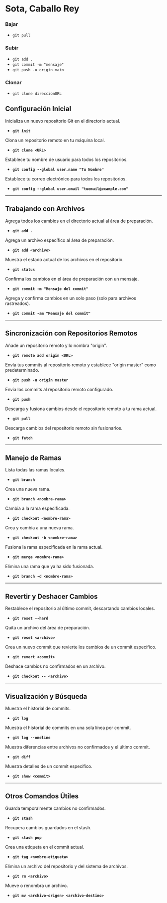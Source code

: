# Sota, Caballo Rey
### Bajar
- `git pull`
### Subir
- `git add .`
- `git commit -m "mensaje"`
- `git push -u origin main`
### Clonar
- `git clone direccionURL`
## Configuración Inicial

Inicializa un nuevo repositorio Git en el directorio actual.

- **`git init`**

Clona un repositorio remoto en tu máquina local.

- **`git clone <URL>`**

Establece tu nombre de usuario para todos los repositorios.

- **`git config --global user.name "Tu Nombre"`**

Establece tu correo electrónico para todos los repositorios.

- **`git config --global user.email "tuemail@example.com"`**

---

## Trabajando con Archivos

Agrega todos los cambios en el directorio actual al área de preparación.

- **`git add .`**

Agrega un archivo específico al área de preparación.

- **`git add <archivo>`**

Muestra el estado actual de los archivos en el repositorio.

- **`git status`**

Confirma los cambios en el área de preparación con un mensaje.

- **`git commit -m "Mensaje del commit"`**

Agrega y confirma cambios en un solo paso (solo para archivos rastreados).

- **`git commit -am "Mensaje del commit"`**

---

## Sincronización con Repositorios Remotos

Añade un repositorio remoto y lo nombra "origin".

- **`git remote add origin <URL>`**

Envía tus commits al repositorio remoto y establece "origin master" como predeterminado.

- **`git push -u origin master`**

Envía los commits al repositorio remoto configurado.

- **`git push`**

Descarga y fusiona cambios desde el repositorio remoto a tu rama actual.

- **`git pull`**

Descarga cambios del repositorio remoto sin fusionarlos.

- **`git fetch`**

---

## Manejo de Ramas

Lista todas las ramas locales.

- **`git branch`**

Crea una nueva rama.

- **`git branch <nombre-rama>`**

Cambia a la rama especificada.

- **`git checkout <nombre-rama>`**

Crea y cambia a una nueva rama.

- **`git checkout -b <nombre-rama>`**

Fusiona la rama especificada en la rama actual.

- **`git merge <nombre-rama>`**

Elimina una rama que ya ha sido fusionada.

- **`git branch -d <nombre-rama>`**

---

## Revertir y Deshacer Cambios

Restablece el repositorio al último commit, descartando cambios locales.

- **`git reset --hard`**

Quita un archivo del área de preparación.

- **`git reset <archivo>`**

Crea un nuevo commit que revierte los cambios de un commit específico.

- **`git revert <commit>`**

Deshace cambios no confirmados en un archivo.

- **`git checkout -- <archivo>`**

---

## Visualización y Búsqueda

Muestra el historial de commits.

- **`git log`**

Muestra el historial de commits en una sola línea por commit.

- **`git log --oneline`**

Muestra diferencias entre archivos no confirmados y el último commit.

- **`git diff`**

Muestra detalles de un commit específico.

- **`git show <commit>`**

---

## Otros Comandos Útiles

Guarda temporalmente cambios no confirmados.

- **`git stash`**

Recupera cambios guardados en el stash.

- **`git stash pop`**

Crea una etiqueta en el commit actual.

- **`git tag <nombre-etiqueta>`**

Elimina un archivo del repositorio y del sistema de archivos.

- **`git rm <archivo>`**

Mueve o renombra un archivo.

- **`git mv <archivo-origen> <archivo-destino>`**